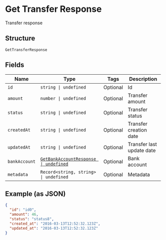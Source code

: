 
# Get Transfer Response

Transfer response

## Structure

`GetTransferResponse`

## Fields

| Name | Type | Tags | Description |
|  --- | --- | --- | --- |
| `id` | `string \| undefined` | Optional | Id |
| `amount` | `number \| undefined` | Optional | Transfer amount |
| `status` | `string \| undefined` | Optional | Transfer status |
| `createdAt` | `string \| undefined` | Optional | Transfer creation date |
| `updatedAt` | `string \| undefined` | Optional | Transfer last update date |
| `bankAccount` | [`GetBankAccountResponse \| undefined`](../../doc/models/get-bank-account-response.md) | Optional | Bank account |
| `metadata` | `Record<string, string> \| undefined` | Optional | Metadata |

## Example (as JSON)

```json
{
  "id": "id0",
  "amount": 46,
  "status": "status8",
  "created_at": "2016-03-13T12:52:32.123Z",
  "updated_at": "2016-03-13T12:52:32.123Z"
}
```

